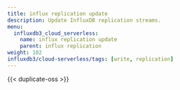 ```yaml
---
title: influx replication update
description: Update InfluxDB replication streams.
menu:
  influxdb3_cloud_serverless:
    name: influx replication update
    parent: influx replication
weight: 102
influxdb3/cloud-serverless/tags: [write, replication]
---
```


{{< duplicate-oss >}}
